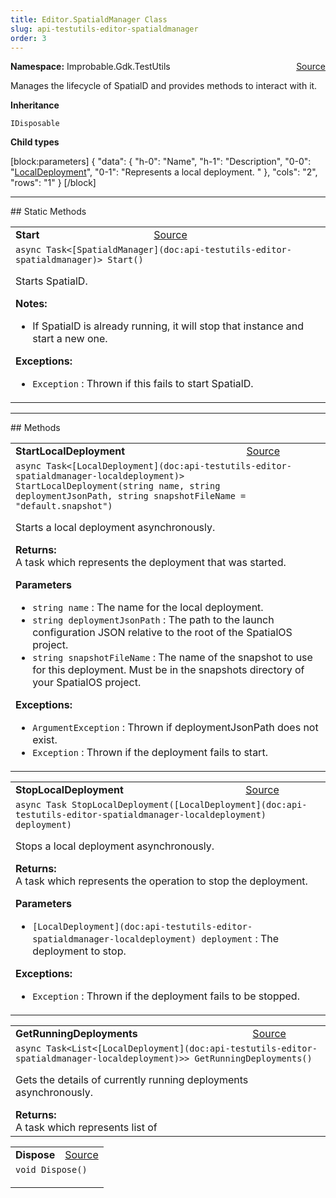 ```yaml
---
title: Editor.SpatialdManager Class
slug: api-testutils-editor-spatialdmanager
order: 3
---
```


<p><b>Namespace:</b> Improbable.Gdk.TestUtils<span style="float: right"><a href="https://www.github.com/spatialos/gdk-for-unity/blob/0.3.3/workers/unity/Packages/io.improbable.gdk.testutils/Editor/SpatialdManager.cs/#L15">Source</a></span></p>

</p>


<p>Manages the lifecycle of SpatialD and provides methods to interact with it. </p>



</p>
<p><b>Inheritance</b></p>

<code>IDisposable</code>



</p>
<p><b>Child types</b></p>


[block:parameters]
{
  "data": {
    "h-0": "Name",
    "h-1": "Description",
    "0-0": "[LocalDeployment](doc:api-testutils-editor-spatialdmanager-localdeployment)",
    "0-1": "Represents a local deployment. "
  },
  "cols": "2",
  "rows": "1"
}
[/block]








</p>
<hr style="width:100%; border-top-color:#d8d8d8" />
## Static Methods


</p>


<table class="io-api-doc">    <tr>        <td class="io-api-doc-name"><a id="start"></a><b>Start</b></td>        <td class="io-api-doc-source"><a href="https://www.github.com/spatialos/gdk-for-unity/blob/0.3.3/workers/unity/Packages/io.improbable.gdk.testutils/Editor/SpatialdManager.cs/#L68">Source</a></td>    </tr>    <tr>        <td class="io-api-doc-content" colspan="2"><code>async Task&lt;[SpatialdManager](doc:api-testutils-editor-spatialdmanager)&gt; Start()</code></p>Starts SpatialD. </p><b>Notes:</b><ul><li>If SpatialD is already running, it will stop that instance and start a new one. </li></ul></p><b>Exceptions:</b><ul><li><code>Exception</code> : Thrown if this fails to start SpatialD.</li></ul></td>    </tr></table>




</p>
<hr style="width:100%; border-top-color:#d8d8d8" />
## Methods


</p>


<table class="io-api-doc">    <tr>        <td class="io-api-doc-name"><a id="startlocaldeployment-string-string-string"></a><b>StartLocalDeployment</b></td>        <td class="io-api-doc-source"><a href="https://www.github.com/spatialos/gdk-for-unity/blob/0.3.3/workers/unity/Packages/io.improbable.gdk.testutils/Editor/SpatialdManager.cs/#L111">Source</a></td>    </tr>    <tr>        <td class="io-api-doc-content" colspan="2"><code>async Task&lt;[LocalDeployment](doc:api-testutils-editor-spatialdmanager-localdeployment)&gt; StartLocalDeployment(string name, string deploymentJsonPath, string snapshotFileName = &quot;default.snapshot&quot;)</code></p>Starts a local deployment asynchronously. </p><b>Returns:</b></br>A task which represents the deployment that was started.</p><b>Parameters</b><ul><li><code>string name</code> : The name for the local deployment.</li><li><code>string deploymentJsonPath</code> : The path to the launch configuration JSON relative to the root of the SpatialOS project. </li><li><code>string snapshotFileName</code> : The name of the snapshot to use for this deployment. Must be in the snapshots directory of your SpatialOS project. </li></ul></p><b>Exceptions:</b><ul><li><code>ArgumentException</code> : Thrown if deploymentJsonPath does not exist.</li><li><code>Exception</code> : Thrown if the deployment fails to start.</li></ul></td>    </tr></table>
<table class="io-api-doc">    <tr>        <td class="io-api-doc-name"><a id="stoplocaldeployment-localdeployment"></a><b>StopLocalDeployment</b></td>        <td class="io-api-doc-source"><a href="https://www.github.com/spatialos/gdk-for-unity/blob/0.3.3/workers/unity/Packages/io.improbable.gdk.testutils/Editor/SpatialdManager.cs/#L166">Source</a></td>    </tr>    <tr>        <td class="io-api-doc-content" colspan="2"><code>async Task StopLocalDeployment([LocalDeployment](doc:api-testutils-editor-spatialdmanager-localdeployment) deployment)</code></p>Stops a local deployment asynchronously. </p><b>Returns:</b></br>A task which represents the operation to stop the deployment.</p><b>Parameters</b><ul><li><code>[LocalDeployment](doc:api-testutils-editor-spatialdmanager-localdeployment) deployment</code> : The deployment to stop.</li></ul></p><b>Exceptions:</b><ul><li><code>Exception</code> : Thrown if the deployment fails to be stopped.</li></ul></td>    </tr></table>
<table class="io-api-doc">    <tr>        <td class="io-api-doc-name"><a id="getrunningdeployments"></a><b>GetRunningDeployments</b></td>        <td class="io-api-doc-source"><a href="https://www.github.com/spatialos/gdk-for-unity/blob/0.3.3/workers/unity/Packages/io.improbable.gdk.testutils/Editor/SpatialdManager.cs/#L185">Source</a></td>    </tr>    <tr>        <td class="io-api-doc-content" colspan="2"><code>async Task&lt;List&lt;[LocalDeployment](doc:api-testutils-editor-spatialdmanager-localdeployment)&gt;&gt; GetRunningDeployments()</code></p>Gets the details of currently running deployments asynchronously. </p><b>Returns:</b></br>A task which represents list of</td>    </tr></table>
<table class="io-api-doc">    <tr>        <td class="io-api-doc-name"><a id="dispose"></a><b>Dispose</b></td>        <td class="io-api-doc-source"><a href="https://www.github.com/spatialos/gdk-for-unity/blob/0.3.3/workers/unity/Packages/io.improbable.gdk.testutils/Editor/SpatialdManager.cs/#L222">Source</a></td>    </tr>    <tr>        <td class="io-api-doc-content" colspan="2"><code>void Dispose()</code></p></td>    </tr></table>



